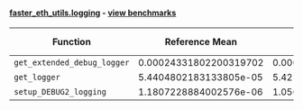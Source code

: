 #### [faster_eth_utils.logging](https://github.com/BobTheBuidler/faster-eth-utils/blob/master/faster_eth_utils/logging.py) - [view benchmarks](https://github.com/BobTheBuidler/faster-eth-utils/blob/master/benchmarks/test_logging_benchmarks.py)

| Function | Reference Mean | Faster Mean | % Change | Speedup (%) | x Faster | Faster |
|----------|---------------|-------------|----------|-------------|----------|--------|
| `get_extended_debug_logger` | 0.00024331802200319702 | 0.00024091855260294405 | 0.99% | 1.00% | 1.01x | ✅ |
| `get_logger` | 5.4404802183133805e-05 | 5.42184150645608e-05 | 0.34% | 0.34% | 1.00x | ✅ |
| `setup_DEBUG2_logging` | 1.1807228884002576e-06 | 1.056491572285397e-06 | 10.52% | 11.76% | 1.12x | ✅ |
